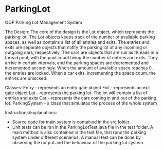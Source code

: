 # ParkingLot
OOP Parking Lot Management System

The Design:
The core of the design is the Lot object, which represents the parking lot. The Lot objects keeps track of the number of available parking spaces, as well as contains a list of all entries and exits. The entries and exits are separate objects that notify the parking lot of any incoming or outgoing cars, respectively. The cars are objects that are run as threads in a thread pool, with the pool count being the number of entries and exits. They arrive in certain intervals, and the parking spaces are decremented and incremented accordingly. When the amount of available space reaches 0, the entries are locked. When a car exits, incrementing the space count, the entries are unlocked.


Classes:
Entry - represents an entry gate object
Exit - represents an exit gate object
Lot - represents the parking lot. The lot will contain a list of entries and exits
Car - represents the cars coming in and out of the parking lot.
ParkingSystem - a class that simulates the process of the whole system


Instructions/Explanations:
- Source code for main system is contained in the src folder.
- Unit tests can be ran in the ParkingLotTest.java file in the test folder. A main method is also contained in the test file, that runs the parking system under different scenarios. A manual test can be done by observing the output and the behaviour of the parking lot system.
